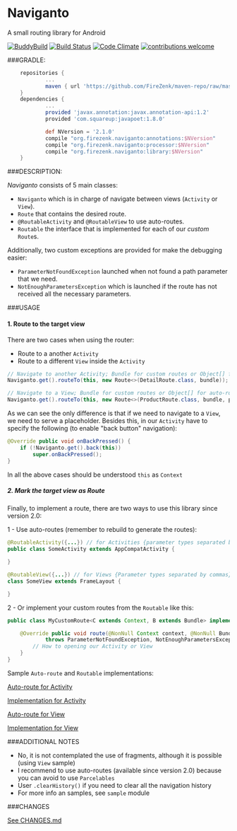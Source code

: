 # Naviganto
A small routing library for Android

[![BuddyBuild](https://dashboard.buddybuild.com/api/statusImage?appID=58638e1a030a610100a8b4ed&branch=master&build=latest)](https://dashboard.buddybuild.com/apps/58638e1a030a610100a8b4ed/build/latest?branch=master)
[![Build Status](https://travis-ci.org/FireZenk/Naviganto.svg?branch=master)](https://travis-ci.org/FireZenk/Naviganto)
[![Code Climate](https://codeclimate.com/github/FireZenk/Naviganto/badges/gpa.svg)](https://codeclimate.com/github/FireZenk/Naviganto)
[![contributions welcome](https://img.shields.io/badge/contributions-welcome-brightgreen.svg?style=flat)](https://github.com/dwyl/esta/issues)


###GRADLE:
```groovy
	repositories {
	    	...
	    	maven { url 'https://github.com/FireZenk/maven-repo/raw/master/'}
	}
	dependencies {
			...
			provided 'javax.annotation:javax.annotation-api:1.2'
			provided 'com.squareup:javapoet:1.8.0'

			def NVersion = '2.1.0'
			compile "org.firezenk.naviganto:annotations:$NVersion"
			compile "org.firezenk.naviganto:processor:$NVersion"
			compile "org.firezenk.naviganto:library:$NVersion"
	}
```

###DESCRIPTION:

_Naviganto_ consists of 5 main classes:
- `Naviganto` which is in charge of navigate between views (`Activity` or `View`).
- `Route` that contains the desired route.
- `@RoutableActivity` and `@RoutableView` to use auto-routes.
- `Routable` the interface that is implemented for each of our _custom_ `Route`s.

Additionally, two custom exceptions are provided for make the debugging easier:
- `ParameterNotFoundException` launched when not found a path parameter that we need.
- `NotEnoughParametersException` which is launched if the route has not received all the necessary parameters.

###USAGE

#### 1. Route to the target view

There are two cases when using the router:
- Route to a another `Activity`
- Route to a different `View` inside the `Activity`

```java
// Navigate to another Activity; Bundle for custom routes or Object[] for auto-routes
Naviganto.get().routeTo(this, new Route<>(DetailRoute.class, bundle));
```

```java
// Navigate to a View; Bundle for custom routes or Object[] for auto-routes
Naviganto.get().routeTo(this, new Route<>(ProductRoute.class, bundle, placeholder));
```

As we can see the only difference is that if we need to navigate to a `View`, we need to serve a placeholder.
Besides this, in our `Activity` have to specify the following (to enable "back button" navigation):

```java
@Override public void onBackPressed() {
	if (!Naviganto.get().back(this))
		super.onBackPressed();
}
```

In all the above cases should be understood `this` as `Context`

##### 2. Mark the target view as Route

Finally, to implement a route, there are two ways to use this library since version 2.0:

1 - Use auto-routes (remember to rebuild to generate the routes):

```java
@RoutableActivity({...}) // for Activities {parameter types separated by commas} (generates SomeActivityRoute.java)
public class SomeActivity extends AppCompatActivity {

}

@RoutableView({...}) // for Views {Parameter types separated by commas} (generates SomeViewRoute.java)
class SomeView extends FrameLayout {

}
```

2 - Or implement your custom routes from the `Routable` like this:

```java
public class MyCustomRoute<C extends Context, B extends Bundle> implements Routable<C, B> {

	@Override public void route(@NonNull Context context, @NonNull Bundle parameters, @Nullable Object viewParent)
		    throws ParameterNotFoundException, NotEnoughParametersException {
		// How to opening our Activity or View
	}
}
```

Sample `Auto-route` and `Routable` implementations:

[Auto-route for Activity](https://github.com/FireZenk/Naviganto/blob/master/sample/src/main/java/org/firezenk/naviganto/sample/detail/DetailActivity.java)

[Implementation for Activity](https://github.com/FireZenk/Naviganto/blob/master/sample/src/main/java/org/firezenk/naviganto/sample/home/HomeRoute.java)

[Auto-route for View](https://github.com/FireZenk/Naviganto/blob/master/sample/src/main/java/org/firezenk/naviganto/sample/product/ProductView.java)

[Implementation for View](https://github.com/FireZenk/Naviganto/blob/master/sample/src/main/java/org/firezenk/naviganto/sample/profile/ProfileRoute.java)

###ADDITIONAL NOTES

- No, it is not contemplated the use of fragments, although it is possible (using `View` sample)
- I recommend to use auto-routes (available since version 2.0) because you can avoid to use `Parcelables`
- User `.clearHistory()` if you need to clear all the navigation history
- For more info an samples, see `sample` module


###CHANGES

[See CHANGES.md](https://github.com/FireZenk/Naviganto/blob/master/CHANGES.md)
